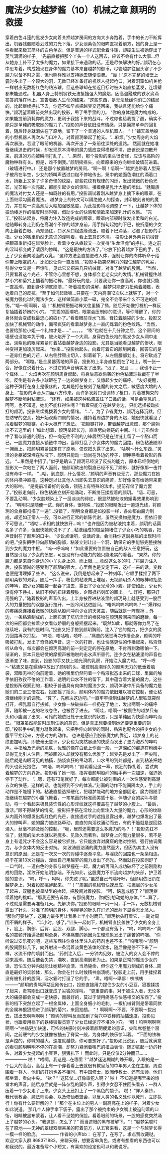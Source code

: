 # 魔法少女越梦酱（10）机械之章 颜玥的救援

穿着白色斗篷的黑发少女向着关押越梦房间的方向大步奔跑着，手中的长刀不断挥出，机器残骸随着划过的刀光下落。少女淡紫色的眼眸直视着前方，她的身上是一件看起来极其简朴的白色单衣，但是普通的样式配合着斗篷，却硬生生被她穿出了英气满满的样子。
’先前直接把那个丫头一个人送回去，应该不会有什么大事…但从她身上补不了太多的魔力，如果接下来遇敌的话，还是尽快解决的好。’颜玥在心中思考着，构成她现在身体的魔力基本来自越梦的御币，尽管越梦往里头塞了不少魔力以备不时之需，但也照样难以支持她去随便浪费。
“轰！”原本完整的墙壁上霎时多出了一个硕大的洞，无数已经准备好的机器人挺起枪口，对着洞窟如机关枪一样射出无数粉红色的粘液球，但这些球却在接近目标时被火焰直接蒸发，连墙壁都未能通过。
机器人身上特制钢铁无法抵挡强大的魔焰，因高温融成的铁水滴滴答答的落在地上，宣告着敌人生命的结束。“这些东西，是无法延缓你消亡的结局的，比起继续挣扎下去，你还不如早点把越梦交还回来，我姑且还能给你个痛快。”颜玥望着眼前突然出现的投影，甩了甩手里的刀。
“你的身体是魔力构成的，如果能提前消耗你的魔力，更利于我接下来的战斗。不过你也给我提了醒，确实不能只是单纯的吸取她的魔力了。”投影的声音依旧没有情感，只是简简单单的回复着，随后转身就消失在了原地，留下了一个普通的人型机器人。
“！”铺天盖地般的小型机器人再次从门口冲入，对着颜玥举起了枪支。“…麻烦。”少女周身的火焰再次暴涨，吞没了眼前的机器，再次开出了一条前往深处的道路。
然而就在她准备继续追击的时候，却发现原本清晰的魔力感应变得模糊不清，应该说是四散开来，前进的方向被瞬间打乱了。
“…果然，那个投影的来头很奇怪，应该与高阶的魔物种群有关。但是，难不倒我。”颜玥摇摇头，向着原来的方向继续破墙前进着。
（破墙进行中。）
还是那个放置越梦的房间，“啊～啊！唔啊～”越梦连带着人型笼子被吊在半空，少女的娇叫声透过口枷不停地传出，笼中的她面色潮红的滴着口水，娇躯上又多了许多奇怪的纹路，那些花纹有规律的闪烁，发出微微的粉色光芒，光芒每一次亮起，都能引起少女的惊叫，接着便是乳汁大量的喷出。“魅魔族的魔法对付女人还是一如既往的有用。”投影调试着刚从越梦身上摘下来的眼罩，在上面继续勾画着魔法。
越梦身上的符文可以隔绝他人的探查，封印被刻者的的魔力，并在每一次高潮后大幅加强敏感度，为此投影特地调整了一下，让越梦下体的振动棒运作的幅度时弱时强，借助少女的快感和情欲来加速乳汁的收集。
“完工。”投影站起身，将魔力注入改造完成的眼罩，眼罩内部顿时散发出柔和的白光。他随即转身走到仍在高潮个不停的越梦身前，用手指勾起她的下巴，被折磨的少女向上翻着白眼、两颊通红，口水从口枷边缘流出，顺着下巴滴落，沾湿了投影的手指。少女的嘴里仍然无意识的淫叫着，看上去意识不清。
投影让另外两只机械臂把眼罩重新扣在越梦脸上，看着少女从瘫软又一次变得“生龙活虎”的挣扎，连之前的淫叫都变成了凄厉的惨叫。
“这是最快的方法了。”它放下抬着越梦下巴的手，抚上了少女垂向地面的双乳。“这种方法会直接更改人体，强制让你的肉体听命于给你带上眼罩的人，比如说让你一直发情…”投影手指突然用力的捏住越梦的乳尖，引得少女又是一声惊叫，见此它又招来几只机械臂，对准了越梦的股间。
“当然，只要看着这个光芒，不管你心里想不想，身体都会老老实实的发情。”机械臂握住越梦小穴和菊穴上插着的振动棒。“最好玩的是，只要我让你一直高潮，你也就只能一直高潮，直到身体彻底崩溃…”
听着投影的讲解，越梦只能奋力扭动着腰肢，表达着自己的反抗。“至于如何起效嘛…只要在一天内高潮12次以上就够了，对一个被魔力强化过的魔法少女，这样做简直小菜一碟，完全不会带来什么不可逆的损伤。”“唔～啊啊啊，唔！”机械臂把振动棒又往里捅了捅，随后开始像打桩机一样反复抽插着娇嫩的小穴。
“乖乖的高潮吧，眼罩会压制你的意识，等你睡醒了，你的身体就会变成我最忠心的奴仆了。”看着眼前淫水飞溅、耷拉着脑袋的少女，投影又加快了机械臂的动作，面带疯狂的看着越梦身上一直闪烁着的粉色纹路。“当然，也要给那位小姐一个礼物才是……”
。。。。。
“嘭”也就在十几分钟之后，这个房间的墙壁也没能幸免于难，被火焰开了一个大洞，身穿白色长袍的黑发少女从洞中走出，淡紫色的眼眸紧紧盯着站着越梦身边的投影。尤其是当她看见越梦的惨状，眼神变得更加凌厉起来。
“你来…”投影抬起头，向着盯着它的颜玥问着。回答它的是一道赤红色的刀芒，从右侧脖颈出切入，斜着斩下，从左侧腰部划出，将它砍成了两部分。
“哐嘡。”是金属器落地的声音，投影的上半身直接倒在了地上，嘴一张一合，好像在说着什么，不过它的声音确实发了出来。“迟了…况且………我也不止一个载体……”
火焰再次在颜玥周身燃起，将身后意欲偷袭的粉色粘液球拦截在了半空。反倒是有许多小球砸在了一边的越梦身上，又惊起少女的痛呼。
“友好提醒，这种子弹打在身上是很疼的，尤其是打在被刻了魅魔的符文之后，敏感度大增的人身上…”投影的声音从四面八方传来，而许多发射口也调转了枪口，对着被拘束的越梦不断喷射粘液球。
“还有，如果被这种粘液盖住了口鼻的话，可是会窒息的…呵呵，也不知道，她能不能扛得住呢？”看着只能守在越梦身边，只能选择被动挨打的颜玥，投影继续挑拨着少女的情绪。
“…”，为了节省魔力，颜玥选择沉默。但在防守的空余，她开始观察四周的情况，维持着周边护身的火焰，她很快就看见了吊着越梦的锁链，心中大概有了想法。
’把锁链打掉，带着越梦出魔窟，那个魔物出不去这里的！’如此想着，颜玥举起长刀，直直劈向锁链的中间。咔！刀虽然命中了看似普通的锁链，但一向无往不利的刀锋居然只是在锁链上留了一个豁口而已。一股魔力直接从锁链中冲出，当即打乱了少女体内的魔力回路。粉色粘液随即一拥而上，把颜玥紧紧固定在了原地，仅仅把头露了出来。
“咕啊～什么东西…”灵活的身躯被深埋在粘液下，颜玥只能动一动尚在外边的脖子，眼睁睁看着投影的靠近。
“…果然是中招了。”似乎是确认了颜玥已经没了反抗的能力，原本已经倒地的投影又一次站在了两人面前，被颜玥砍出的裂痕已经不见了踪影，就好像那一击并没有命中一样。
“…咕，到底是…什么情况…”颜玥的声音有些无力，那些魔力在她的体内横冲直撞，这种足以让其他人当即失去意识的痛苦，却好像没有给她带来更大的影响。
“是提前准备好的设备，锁链上有特殊的法术，提前存储了魔力罢了。”投影走向前，粉色粘液立刻开始涌动，不断挤压揉捏着的颜玥。
“唔…可恶，不要乱动啊…”少女脸颊染上了一层淡淡的绯红，很显然被粘液的媚毒效果影响到了。
“明明只是随便一试…你的身体，很特殊…”投影的眼睛发出一道道光线，将颜玥的全身都扫描了一遍“…没错了，明明全身都是如投影一样，各处都由魔力制成，却还如正常人一般，可以进行正常的新陈代谢，虽然交换物是魔力，但依旧很不可思议。”
“唔咕…识相的就快放开…呜！”也许是因为被粘液拘束着，颜玥的话莫名多了许多，但很快她就说不了了…粘液组成的棍型物堵住了少女小巧的嘴唇，把声音封在了颜玥的口中。
“少说点话吧，说话的话，会消耗你这副身躯的出现时间的吧。”投影把手伸向颜玥的胸部，粘液立刻让出一个洞，确保它的手能够完整接触到少女的魔力中枢。
“呜～呼呜呜！”如此重要的位置被自己的敌人任意把玩，这自然是引起了少女的愤怒，可是没有行动能力的她只能老实的看着。
“果然，你的魔力都是来自你身边的小丫头身上的，而上限……竟然这么多的吗…”将魔力注入后，投影清晰的感受到了颜玥的强大，心里倒也是安定下来，这样一来的话，变数也便是清理掉了些许。
“这么说来，我倒是想起来了一种刻印。”它顺手揉捏了两下颜玥柔软的双乳，随后一挥手，粉色的粘液向上堆起，无视颜玥杀人的眼神和拒绝的呻吟，把少女的脑袋一起吞了进去，露出了少女光滑的小腹。即使如此，少女也没有停下挣扎，依旧不停的扭转着腰肢，企图抵挡刻印的画出。
“…好吧，那只好用强的了。”随着投影的声音传出，上半身被吞进粘液里的颜玥马上就感受到一股巨大的力量把她的双腿强行拉开，一股冷风钻进股间。“唔呜呜呜呜呜呜？～”爆炸似的疼痛感连接着微微的快感从股间冲向少女的天灵盖，随后就是一阵摩擦…
外边，一条粘液制成的，上面布满了坑坑洼洼的棒装物在颜玥股间来回的磨蹭，每一次的来回都会拉着少女看似娇弱的身躯摇摆起来。“既然如此，那就等你力尽了在继续吧，我有的是时间。”投影又把手摁到颜玥胸前，注入了它的魔力，把少女的魔力回路再次打乱。
“呜唔，唔咕噜，唔呼……”痛苦的感觉再次传播全身，颜玥的呼吸被打乱，发出了奇怪的声音。这一次的打断，也让快感更快的传播起来，粘液怪听从命令，每次都会在颜玥高潮的前一刻定定的停在原地，不肯再刺激哪怕一下。渐渐的，原本只是轻微的摩擦声被啪啪的击水声所替代。连少女在粘液里的声音也逐渐变了味…直到，投影的手又扶上她光滑的乳房，开始注入魔力时。
“呼～呼～”粘液又是在蠕动中放出了颜玥的头，被控制高潮许久的颜玥无力的低垂着脑袋，双眼无神的向前瞪着，她的嘴里仍然叼着一个粘液拟态出来的口球，里面的触手依旧孜孜不倦的工作着，透明的口水不住的留下，其中蕴含着大量的魔力。这些是投影所观察到的，相较于普通具有肉体的魔法少女，颜玥体液中所具备的魔力是她们的二至三倍左右。投影摇了摇头，颜玥体内的魔力依旧难以被它控制，便让粘液继续刚才的调教。
“算了，先解决这边吧。”一直牢牢控制住越梦的人型铁笼突然打开，榨乳器自行拔掉，少女像一块破抹布一样扔在了地上，发出啊啊～的痛呼声，随即被一边的粘液卷住，也被吞了进去。
“啊哇，唔啊～”被裹住的越梦只有头和小腹漏了出来，可怜的她依旧处于无意识的状态，只是单纯因为快感而呻吟而已。“眼罩虽然能暂时压制住她的意识，但是真正想要控制她还要更重要的刻印。”投影手中的魔力凝聚起来，它把手伸向越梦的同时，粘液也配合的把少女的小腹平平抬起来，方便对方的动作。
也许是感应到投影魔力的靠近，越梦身上的花纹更加明亮，即使毫无意识，少女也为突然暴涨的快感而发出了更为激烈的呻吟声。手指触及光滑的肌肤，优雅的像在白纸上作画一般，一道深红的痕迹在粉嫩中显得无比引人注目，而被画的人却就没有那么优雅了：越梦先是发出了一声尖叫，随后就是肉眼可见的抽搐，脑袋疯狂的甩动着，口水甩的到处都是，直到粘液把她的头也死死抱住。
“呜唔，呜呜呜呜！”颜玥看见这一幕，疯狂的挣扎着，尝试向着越梦的方向靠近。投影看了她一眼，指挥着颜玥股间的触手再一次加速，强迫她停下了动作。
“…嗯，还有73笔就好了，每次都能让被刻画的人一次性感受到高潮五次的快感，这样的话，也能得到不少的体液。”刻画的动作不能间隔太久，手上的动作是不能慢下的。粘液直接选择硬化，把越梦能动的地方全部固定，魔力跟随手指继续在越梦的小腹飞舞着，一笔笔画的标准而美感十足，伴随少女的尖叫与颤动，将一个看起来极具装饰性的心形淫纹就这样覆盖在了越梦的小腹上。
“最后，激活。”顾不得越梦的情况，投影把手搭在淫纹上向里注入大量的魔力。心形的纹路从内而外的爆发出紫红色的光芒，直接透过手的遮挡显露出来。越梦也爆发出了最大的惨叫声，她的魔力被纹路牵动，直直的向淫纹涌动而去，有的干脆就是逆回路涌入，丝毫不顾及她的控制。
“呃，居然还需要这么多魔力的吗？！”投影先扛不住了，魅魔的法术本就以耗魔多、见效久而著称，越梦身上的魔力量很多，若不是身上有诅咒才不会这么容易被它抓住。它只能放弃对魔窟的绝对控制，强行抽调魔力，与少女体内的反击对抗。
如波涛般汹涌的魔力虽然量大，但因为其主人没有意识的原因，还是在一次又一次的对碰中逐渐平息，与淫纹的回路也一条条相连。
终于在第13次对撞后，淫纹自己用越梦的魔力发出了亮光。然而就在投影刚舒了一口气时，一道白色的身影与越梦撞在一起，魔力的再闯入成功破坏了之前刚刚构成的回路，淫纹开始忽明忽暗。不光如此，这股魔力不断流向越梦的头部，护卫着她的意识。
“呜，呼～，呵呵，你失败了呢。”虽然自己气喘吁吁，但颜玥依旧趴在越梦身上，对着投影挑衅起来。
““！””周围的机械臂快速反应，把搅局的少女吊了起来，双腿也被呈M型的抬起，把股间对着投影。
“呵，恼羞成怒了？”颜玥继续着她的挑衅。“那我还要告诉你，有那份魔力，你就别想动她的身体。”
“…算了，不过就是需要再准备几天。先解决你。”投影的眼睛一闪一闪，手一挥，无数机械臂露出了针头，对准了颜玥的身体，明晃晃的针头在灯光的反射下显得无比骇人。
“那你可要快了，这魔力最多再让我呆上半小时而已。”颜玥抬头盯着它，一副对周围不屑的样子。
“半小时，够了。”针头一起刺下，机械臂直接盖住了少女的全身上下，脸上、胸部、后背、屁股、双腿、脚心，一个都没有落下。“呜，呜呜呜～”莫名的震颤开始遍及颜玥全身，不惧痛苦的她因为生理现象发出了痛苦的呜咽。
“你听说过安乐死的吧，这些东西往你身体里注入的药剂也差不多。”
“呜哦哦～”颜玥的股间颤抖几下，向外射出一条混着淡黄色液体的淫水，随后像是停不下来了一样，水流不停的喷射而出。“药剂注入后，一分钟内见效，被注入的女人会不停的迎来高潮，随后便会失禁，潮吹，直到高潮到死为止。如果是正常的魔法少女的话，恐怕五分钟内就能让她精神崩溃、当场毙命，但你这个用魔力制成的身体…简直是最好的实验体，那么，你会在什么时候精神崩溃呢。”投影走上前，用手揉捏着没有被扎针的股间，淫水霎时打湿了它的手。
“卑，唔啊～卑鄙！咦咦咦———”颜玥的责骂声姑且刚传出口，投影直接用力捏住少女的小豆豆，狠狠揉搓了起来，责骂刚出口就变成了尖锐的淫叫。
“更重要的事，对于被注入者，无论多大的痛感都会变成一定快感，而最好的，莫过于使用痛感与快感相交的东西了。”投影的档下突然立起了一根金属棒，上面全身细小的毛刺。一根机械臂则是带着同款的金属棒狠狠插进了颜玥的菊穴，来回抽插。
“！啊啊啊～不要，不要啊～拔出去，拔出去啊啊啊啊！”颜玥的惨叫反而加剧了菊穴中铁棒的抽插速度，投影见状，也跟着用档下的铁棒狠狠贯穿了少女已经泥泞不堪的小穴。
“呀！呜啊啊啊啊啊啊～”抽插更加快速，可怖的快感时刻冲袭着颜玥疲累的意识，尖叫席卷整个房间，之前硬气的少女就像被抽去了脊梁一般，为身体的快乐惊叫着。
“下面的铁棒是声控的，你喊的越大，速度就越快，你可要想好了。”投影如此说到，随后就满意的看见颜玥明明不停的在高潮，却努力紧闭着嘴巴的扭曲表情。随即拿起一边的针头，对着少女挺起的小豆豆，狠狠扎下！
而此时，只是仅仅2分钟而已……
—————
啪！
“唔啊，我这是…在哪里？”越梦迷迷糊糊的睁开眼，入眼的是一个巨大的高台，高台上有一个穿着看上去就很有教皇范的中年男人坐在主座，周边围着一群人，他们的打扮也各不相同，有中国修士、欧洲传教士、还有法师，他们都坐着，看向中央。
“欸？”
’这阵仗…好像审犯人啊？’
啪！
不知道是哪里来的惊堂木的声音。随后身后就是一阵杂乱的脚步声，引得少女忍不住回头看去：一群人压着一个少女走了上来，少女头上还扣上了一个黑色的袋子。
啪！
“罪人秦铃，我代表教会、魔法师协会、以及修仙者盟会，以反人类的名义处你以死刑，立即执行！你有什么要辩解的？！”那个在主位上的男人一副高高在上的样子，对着少女如此说道。
那几个人伸手拿下袋子，露出了那个被拘束的少女嘴上被迫叼着的口衔，眼睛被黑布蒙着，让人看不见她的俏脸。看着眼前的场景，一股的感觉突然涌上了越梦的心头。“我这是，怎么了？”
而当遮眼的黑布被解下。“！”越梦呆顿时在了原地——无神的翠绿双眼呆呆的盯着前方，从五官来看，这是一个与越梦长得一模一样的脸庞。
————
作者的小声bb：
在写了，在写了。求点赞收藏哒。
欢迎大家入群 868371883。来聊天呀，想要客串角色，或者有想看的东西也可以和我说的。最近准备写个小短文，有喜欢的设定也可以和我说呀。
